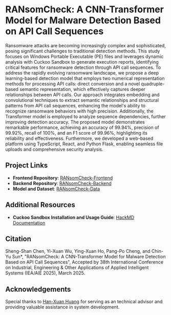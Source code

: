 # RANsomCheck: A CNN-Transformer Model for Malware Detection Based on API Call Sequences

Ransomware attacks are becoming increasingly complex and sophisticated, posing significant challenges to traditional detection methods. This study focuses on Windows Portable Executable (PE) files and leverages dynamic analysis with Cuckoo Sandbox to generate execution reports, identifying critical features for ransomware detection through API call sequences. To address the rapidly evolving ransomware landscape, we propose a deep learning-based detection model that employs two numerical representation methods for processing API calls: direct conversion and a novel quadruple-based semantic representation, which effectively captures deeper relationships between API calls. Our approach integrates embedding and convolutional techniques to extract semantic relationships and structural patterns from API call sequences, enhancing the model's ability to recognize ransomware behaviors with high precision. Additionally, the Transformer model is employed to analyze sequence dependencies, further improving detection accuracy. The proposed model demonstrates remarkable performance, achieving an accuracy of 99.94%, precision of 99.92%, recall of 100%, and an F1 score of 99.96%, highlighting its reliability and effectiveness. Furthermore, we developed a web-based platform using TypeScript, React, and Python Flask, enabling seamless file uploads and comprehensive security analysis.

## Project Links

- **Frontend Repository**: [RANsomCheck-Frontend](https://github.com/Kiri487/RANsomCheck-Frontend)
- **Backend Repository**: [RANsomCheck-Backend](https://github.com/Shuan0402/RANsomCheck-Backend)
- **Model and Dataset**: [RANsomCheck-Data](https://github.com/Kiri487/RANsomCheck-Data)

## Additional Resources

- **Cuckoo Sandbox Installation and Usage Guide**: [HackMD Documentation](https://hackmd.io/@jdcoj/BJLoyoQ7C)

## Citation


Sheng-Shan Chen, Yi-Xuan Wu, Ying-Xuan Ho, Pang-Po Cheng, and Chin-Yu Sun*, "RANsomCheck: A CNN-Transformer Model for Malware Detection Based on API Call Sequences", Accepted by 38th International Conference on Industrial, Engineering & Other Applications of Applied Intelligent Systems (IEA/AIE 2025), March 2025.


## Acknowledgements

Special thanks to [Han-Xuan Huang](https://github.com/ntut-xuan) for serving as an technical advisor and providing valuable assistance in system development.
